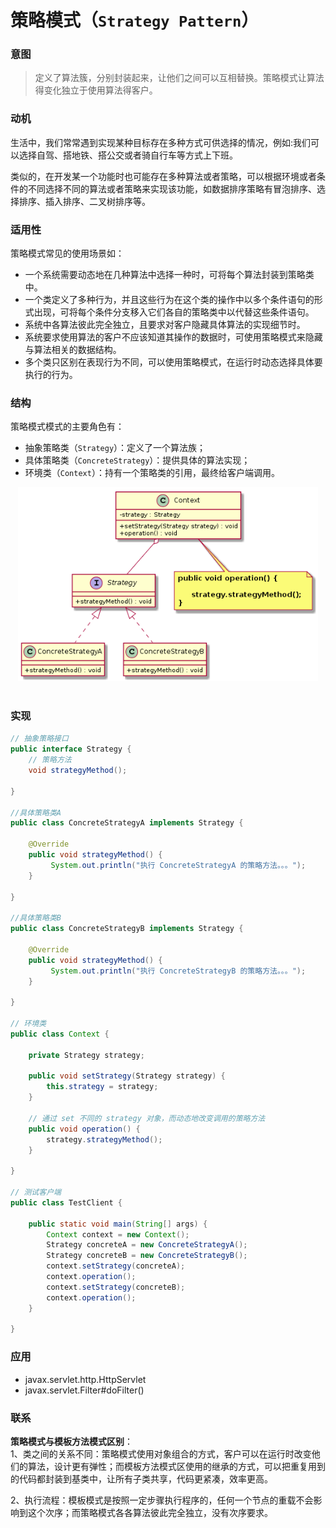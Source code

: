 策略模式（`Strategy Pattern`）
====================
### **意图**
> 定义了算法簇，分别封装起来，让他们之间可以互相替换。策略模式让算法得变化独立于使用算法得客户。

### **动机**
生活中，我们常常遇到实现某种目标存在多种方式可供选择的情况，例如:我们可以选择自驾、搭地铁、搭公交或者骑自行车等方式上下班。  

类似的，在开发某一个功能时也可能存在多种算法或者策略，可以根据环境或者条件的不同选择不同的算法或者策略来实现该功能，如数据排序策略有冒泡排序、选择排序、插入排序、二叉树排序等。

### **适用性**
策略模式常见的使用场景如：
- 一个系统需要动态地在几种算法中选择一种时，可将每个算法封装到策略类中。
- 一个类定义了多种行为，并且这些行为在这个类的操作中以多个条件语句的形式出现，可将每个条件分支移入它们各自的策略类中以代替这些条件语句。
- 系统中各算法彼此完全独立，且要求对客户隐藏具体算法的实现细节时。
- 系统要求使用算法的客户不应该知道其操作的数据时，可使用策略模式来隐藏与算法相关的数据结构。
- 多个类只区别在表现行为不同，可以使用策略模式，在运行时动态选择具体要执行的行为。

### **结构**
策略模式模式的主要角色有：
- 抽象策略类（``Strategy``）：定义了一个算法族；
- 具体策略类（``ConcreteStrategy``）：提供具体的算法实现；
- 环境类（``Context``）：持有一个策略类的引用，最终给客户端调用。

<div align="center"> <img src="images/32.strategy.png" width="480px"> </div><br>

### **实现**
```java
// 抽象策略接口
public interface Strategy {
	// 策略方法
	void strategyMethod();

}

//具体策略类A
public class ConcreteStrategyA implements Strategy {

	@Override
	public void strategyMethod() {
		 System.out.println("执行 ConcreteStrategyA 的策略方法。。。");
	}

}

//具体策略类B
public class ConcreteStrategyB implements Strategy {

	@Override
	public void strategyMethod() {
		 System.out.println("执行 ConcreteStrategyB 的策略方法。。。");
	}

}

// 环境类
public class Context {

	private Strategy strategy;
	
	public void setStrategy(Strategy strategy) {
		this.strategy = strategy;
	}
	
	// 通过 set 不同的 strategy 对象，而动态地改变调用的策略方法
	public void operation() {
		strategy.strategyMethod();
	}

}

// 测试客户端
public class TestClient {

	public static void main(String[] args) {
		Context context = new Context();
		Strategy concreteA = new ConcreteStrategyA();
		Strategy concreteB = new ConcreteStrategyB();
		context.setStrategy(concreteA);
		context.operation();
		context.setStrategy(concreteB);
		context.operation();
	}

}
```
### **应用**
- javax.servlet.http.HttpServlet
- javax.servlet.Filter#doFilter()

### **联系**
**策略模式与模板方法模式区别**：  
1、类之间的关系不同：策略模式使用对象组合的方式，客户可以在运行时改变他们的算法，设计更有弹性；而模板方法模式区使用的继承的方式，可以把重复用到的代码都封装到基类中，让所有子类共享，代码更紧凑，效率更高。

2、执行流程：模板模式是按照一定步骤执行程序的，任何一个节点的重载不会影响到这个次序；而策略模式各各算法彼此完全独立，没有次序要求。


